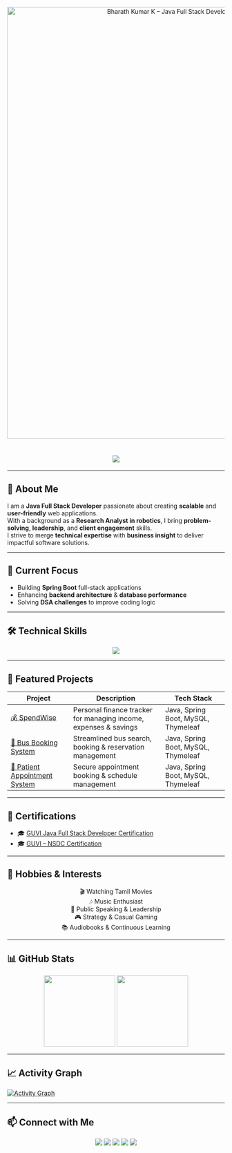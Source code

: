 <!-- Animated Top Banner -->
<p align="center">
  <img src="banner.gif" alt="Bharath Kumar K – Java Full Stack Developer | Turning Ideas into Scalable Solutions" width="1000">
</p>

<h1 align="center">
  <img src="https://readme-typing-svg.herokuapp.com?color=00FFFF&center=true&lines=Bharath+Kumar+K;Java+Full+Stack+Developer;Turning+Ideas+into+Scalable+Solutions;Spring+Boot+%7C+MySQL+%7C+Java">
</h1>

---

## 💼 About Me
I am a **Java Full Stack Developer** passionate about creating **scalable** and **user-friendly** web applications.  
With a background as a **Research Analyst in robotics**, I bring **problem-solving**, **leadership**, and **client engagement** skills.  
I strive to merge **technical expertise** with **business insight** to deliver impactful software solutions.

---

## 🚀 Current Focus
- Building **Spring Boot** full-stack applications  
- Enhancing **backend architecture** & **database performance**  
- Solving **DSA challenges** to improve coding logic  

---

## 🛠 Technical Skills
<p align="center">
  <img src="https://skillicons.dev/icons?i=html,css,tailwind,bootstrap,java,mysql,spring,idea,eclipse,postman,maven,figma,vscode,netlify,junit" />
</p>

---

## 📂 Featured Projects

| Project | Description | Tech Stack |
|---------|-------------|------------|
| [💰 SpendWise](https://github.com/Bharath0528/-SpendWise) | Personal finance tracker for managing income, expenses & savings | Java, Spring Boot, MySQL, Thymeleaf |
| [🚌 Bus Booking System](https://github.com/Bharath0528/Bus-booking-system) | Streamlined bus search, booking & reservation management | Java, Spring Boot, MySQL, Thymeleaf |
| [🏥 Patient Appointment System](https://github.com/Bharath0528/medapp) | Secure appointment booking & schedule management | Java, Spring Boot, MySQL, Thymeleaf |

---

## 📜 Certifications
- 🎓 [GUVI Java Full Stack Developer Certification](https://www.zenclass.in/certificateDownload/57959my4VkO91OxJ?download=true)  
- 🎓 [GUVI – NSDC Certification](https://drive.google.com/file/d/1QhItK7_C1LSQcrzez6S780Qd1SOWqmxv/view?usp=drive_link)  

---

## 🎯 Hobbies & Interests
<p align="center">
  🎬 Watching Tamil Movies <br>
  🎶 Music Enthusiast <br>
  🎤 Public Speaking & Leadership <br>
  🎮 Strategy & Casual Gaming <br>
  📚 Audiobooks & Continuous Learning
</p>

---

## 📊 GitHub Stats
<p align="center">
  <img src="https://github-readme-stats.vercel.app/api?username=Bharath0528&show_icons=true&theme=radical" height="165" />
  <img src="https://github-readme-streak-stats.herokuapp.com/?user=Bharath0528&theme=radical" height="165" />
</p>

---

## 📈 Activity Graph
[![Activity Graph](https://github-readme-activity-graph.vercel.app/graph?username=Bharath0528&bg_color=000000&color=00FFFF&line=FF00FF&point=FFFFFF&hide_border=true)](https://github.com/ashutosh00710/github-readme-activity-graph)

---

## 📫 Connect with Me
<p align="center">
  <a href="https://github.com/Bharath0528"><img src="https://img.shields.io/badge/GitHub-171515?style=for-the-badge&logo=github&logoColor=white"></a>
  <a href="https://www.linkedin.com/in/bharath-kumar-k-913988231/"><img src="https://img.shields.io/badge/LinkedIn-0A66C2?style=for-the-badge&logo=linkedin&logoColor=white"></a>
  <a href="https://bharathkumarprofile.netlify.app/"><img src="https://img.shields.io/badge/Portfolio-FF7139?style=for-the-badge&logo=firefox&logoColor=white"></a>
  <a href="mailto:bharathkuppan0504@gmail.com"><img src="https://img.shields.io/badge/Email-D14836?style=for-the-badge&logo=gmail&logoColor=white"></a>
  <a href="https://www.instagram.com/__bharath.k_04_?igsh=eTJxZ3dtajB2OXZk"><img src="https://img.shields.io/badge/Instagram-E4405F?style=for-the-badge&logo=instagram&logoColor=white"></a>
</p>
